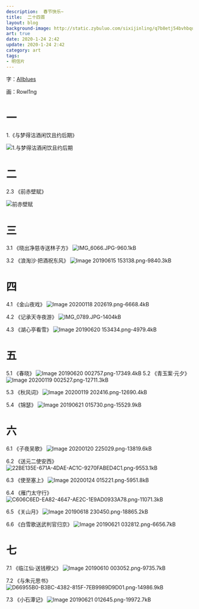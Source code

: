 ```yaml
---
description:  春节快乐~
title:  二十四首
layout: blog
background-image: http://static.zybuluo.com/sixijinling/q7b8etj54bvhbquz8vjqbsmp/Image%2020190620%20195832.png
art: true
date: 2020-1-24 2:42
update: 2020-1-24 2:42
category: art
tags:
- 明信片
---
```



字：[Allblues][1]

画：Rowl1ng

# 一 

1.《与梦得沽酒闲饮且约后期》

![1.与梦得沽酒闲饮且约后期][2]

# 二

2.3 《前赤壁赋》

![前赤壁赋][3]

# 三

3.1 《晓出净慈寺送林子方》
![IMG_6066.JPG-960.1kB][4]

3.2 《浪淘沙·把酒祝东风》
![Image 20190615 153138.png-9840.3kB][5]

# 四

4.1 《金山夜戏》
![Image 20200118 202619.png-6668.4kB][6]

4.2 《记承天寺夜游》
![IMG_0789.JPG-1404kB][7]

4.3 《湖心亭看雪》
![Image 20190620 153434.png-4979.4kB][8]

# 五

5.1 《春晓》
![Image 20190620 002757.png-17349.4kB][9]
5.2 《青玉案·元夕》
![Image 20200119 002527.png-12711.3kB][10]

5.3 《秋风词》
![Image 20200119 202416.png-12690.4kB][11]

5.4 《锦瑟》
![Image 20190621 015730.png-15529.9kB][12]

# 六

6.1 《子夜吴歌》
![Image 20200120 225029.png-13819.6kB][13]

6.2 《送元二使安西》
![22BE135E-671A-4DAE-AC1C-9270FABED4C1.png-9553.1kB][14]

6.3 《使至塞上》
![Image 20200124 015221.png-5951.8kB][15]

6.4 《雁门太守行》
![C606C6ED-EA82-4647-AE2C-1E9AD0933A78.png-11071.3kB][16]

6.5 《关山月》
![Image 20190618 230450.png-18865.2kB][17]

6.6 《白雪歌送武判官归京》
![Image 20190621 032812.png-6656.7kB][18]

# 七

7.1 《临江仙·送钱穆父》
![Image 20190610 003052.png-9735.7kB][19]

7.2 《与朱元思书》
![D66955B0-B3BC-4382-815F-7EB9989D9D01.png-14986.9kB][20]

7.3 《小石潭记》
![Image 20190621 012645.png-19972.7kB][21]


  [1]: https://space.bilibili.com/3542725/
  [2]: http://static.zybuluo.com/sixijinling/q7b8etj54bvhbquz8vjqbsmp/Image%2020190620%20195832.png
  [3]: http://static.zybuluo.com/sixijinling/ollfmwsd6zhetp9lhlh89g6p/Image%2020190617%20211132.png
  [4]: http://static.zybuluo.com/sixijinling/jbigxghr8aoz9w4wz4mp02f3/IMG_6066.JPG
  [5]: http://static.zybuluo.com/sixijinling/2yp1fx5eezb8w50ya9jg00lk/Image%2020190615%20153138.png
  [6]: http://static.zybuluo.com/sixijinling/qi3aln93rqmspr7gwhr9gu24/Image%2020200118%20202619.png
  [7]: http://static.zybuluo.com/sixijinling/7h46mhzqv1v5uajyaw38pmqh/IMG_0789.JPG
  [8]: http://static.zybuluo.com/sixijinling/0i5swv1wdu61snk8fb697wgz/Image%2020190620%20153434.png
  [9]: http://static.zybuluo.com/sixijinling/8y3tgj7wgwc1heco3uvsngw1/Image%2020190620%20002757.png
  [10]: http://static.zybuluo.com/sixijinling/c03k6mbo4iagzie9u5bthmig/Image%2020200119%20002527.png
  [11]: http://static.zybuluo.com/sixijinling/fyydfmtwfftg15x2kvwfeih4/Image%2020200119%20202416.png
  [12]: http://static.zybuluo.com/sixijinling/urdc32ig36pt2j2dukjaiyi7/Image%2020190621%20015730.png
  [13]: http://static.zybuluo.com/sixijinling/h104yfirw887yvq6o6zvwcva/Image%2020200120%20225029.png
  [14]: http://static.zybuluo.com/sixijinling/ild6uw9ohm69sqdsny2pdnmp/22BE135E-671A-4DAE-AC1C-9270FABED4C1.png
  [15]: http://static.zybuluo.com/sixijinling/orwmlz4orhk7fcvkv7e6m7o2/Image%2020200124%20015221.png
  [16]: http://static.zybuluo.com/sixijinling/or8hdflsgyilxozj6g6hpk7x/C606C6ED-EA82-4647-AE2C-1E9AD0933A78.png
  [17]: http://static.zybuluo.com/sixijinling/nt3m705htqtxbcewza63ibts/Image%2020190618%20230450.png
  [18]: http://static.zybuluo.com/sixijinling/0koljbwwzqh4efv8vp7cmc85/Image%2020190621%20032812.png
  [19]: http://static.zybuluo.com/sixijinling/j17odsg4huhxemv7kzvgfaf8/Image%2020190610%20003052.png
  [20]: http://static.zybuluo.com/sixijinling/3zswdekctwbg6k9i5cd7c2lm/D66955B0-B3BC-4382-815F-7EB9989D9D01.png
  [21]: http://static.zybuluo.com/sixijinling/heb2ang7v5g97yh9y2kmjwzi/Image%2020190621%20012645.png